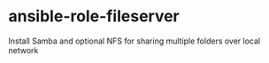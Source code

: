 # ansible-role-fileserver
Install Samba and optional NFS for sharing multiple folders over local network
